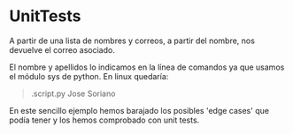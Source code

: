 # UnitTests
A partir de una lista de nombres y correos, a partir del nombre, nos devuelve el correo asociado.

El nombre y apellidos lo indicamos en la línea de comandos ya que usamos el módulo sys de python.
En linux quedaría:
> \.script.py Jose Soriano

En este sencillo ejemplo hemos barajado los posibles 'edge cases' que podía tener y los hemos
comprobado con unit tests.
